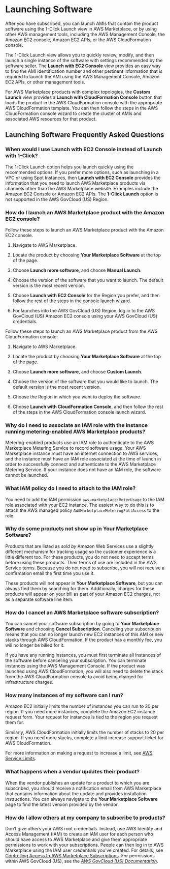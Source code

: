 # Launching Software<a name="buyer-launching-software"></a>

 After you have subscribed, you can launch AMIs that contain the product software using the 1\-Click Launch view in AWS Marketplace, or by using other AWS management tools, including the AWS Management Console, the Amazon EC2 console, Amazon EC2 APIs, or the AWS CloudFormation console\. 

 The 1\-Click Launch view allows you to quickly review, modify, and then launch a single instance of the software with settings recommended by the software seller\. The **Launch with EC2 Console** view provides an easy way to find the AMI identification number and other pertinent information that is required to launch the AMI using the AWS Management Console, Amazon EC2 APIs, or other management tools\. 

 For AWS Marketplace products with complex topologies, the **Custom Launch** view provides a **Launch with CloudFormation Console** button that loads the product in the AWS CloudFormation console with the appropriate AWS CloudFormation template\. You can then follow the steps in the AWS CloudFormation console wizard to create the cluster of AMIs and associated AWS resources for that product\. 

## Launching Software Frequently Asked Questions<a name="launching-software-frequently-asked-questions"></a>

### When would I use Launch with EC2 Console instead of Launch with 1\-Click?<a name="when-would-i-use-launch-with-ec2-console-instead-of-launch-with-1-click"></a>

The 1\-Click Launch option helps you launch quickly using the recommended options\. If you prefer more options, such as launching in a VPC or using Spot Instances, then **Launch with EC2 Console** provides the information that you need to launch AWS Marketplace products via channels other than the AWS Marketplace website\. Examples include the Amazon EC2 Console or Amazon EC2 APIs\. The **1\-Click Launch** option is not supported in the AWS GovCloud \(US\) Region\. 

### How do I launch an AWS Marketplace product with the Amazon EC2 console?<a name="how-do-i-launch-an-aws-marketplace-product-with-the-ec2-console"></a>

 Follow these steps to launch an AWS Marketplace product with the Amazon EC2 console\.

1.  Navigate to AWS Marketplace\. 

1.  Locate the product by choosing **Your Marketplace Software** at the top of the page\. 

1.  Choose **Launch more software**, and choose **Manual Launch**\. 

1.  Choose the version of the software that you want to launch\. The default version is the most recent version\. 

1.  Choose **Launch with EC2 Console** for the Region you prefer, and then follow the rest of the steps in the console launch wizard\. 

1.  For launches into the AWS GovCloud \(US\) Region, log in to the AWS GovCloud \(US\) Amazon EC2 console using your AWS GovCloud \(US\) credentials\. 

 Follow these steps to launch an AWS Marketplace product from the AWS CloudFormation console: 

1.  Navigate to AWS Marketplace\. 

1.  Locate the product by choosing **Your Marketplace Software** at the top of the page\. 

1.  Choose **Launch more software**, and choose **Custom Launch**\. 

1.  Choose the version of the software that you would like to launch\. The default version is the most recent version\. 

1.  Choose the Region in which you want to deploy the software\. 

1.  Choose **Launch with CloudFormation Console**, and then follow the rest of the steps in the AWS CloudFormation console launch wizard\. 

### Why do I need to associate an IAM role with the instance running metering\-enabled AWS Marketplace products?<a name="why-do-i-need-to-associate-an-iam-role-with-the-instance-running-metering-enabled-aws-marketplace-products"></a>

 Metering\-enabled products use an IAM role to authenticate to the AWS Marketplace Metering Service to record software usage\. Your AWS Marketplace instance must have an internet connection to AWS services, and the instance must have an IAM role associated at the time of launch in order to successfully connect and authenticate to the AWS Marketplace Metering Service\. If your instance does not have an IAM role, the software cannot be launched\. 

### What IAM policy do I need to attach to the IAM role?<a name="what-iam-policy-do-i-need-to-attach-to-the-iam-role"></a>

 You need to add the IAM permission `aws-marketplace:MeterUsage` to the IAM role associated with your EC2 instance\. The easiest way to do this is to attach the AWS managed policy `AWSMarketplaceMeteringFullAccess` to the role\. 

### Why do some products not show up in Your Marketplace Software?<a name="why-do-some-products-not-show-up-in-your-marketplace-software"></a>

 Products that are listed as *sold by* Amazon Web Services use a slightly different mechanism for tracking usage so the customer experience is a little different too\. For these products, you do not need to accept terms before using these products\. Their terms of use are included in the AWS Service terms\. Because you do not need to subscribe, you will not receive a confirmation email the first time you use it\. 

 These products will not appear in **Your Marketplace Software**, but you can always find them by searching for them\. Additionally, charges for these products will appear on your bill as part of your Amazon EC2 charges, not as a separate software line item\. 

### How do I cancel an AWS Marketplace software subscription?<a name="how-do-i-cancel-an-aws-marketplace-software-subscription"></a>

 You can cancel your software subscription by going to **Your Marketplace Software** and choosing **Cancel Subscription**\. Canceling your subscription means that you can no longer launch new EC2 instances of this AMI or new stacks through AWS CloudFormation\. If the product has a monthly fee, you will no longer be billed for it\. 

 If you have any running instances, you must first terminate all instances of the software before canceling your subscription\. You can terminate instances using the AWS Management Console\. If the product was launched using AWS CloudFormation, you will also need to delete the stack from the AWS CloudFormation console to avoid being charged for infrastructure charges\. 

### How many instances of my software can I run?<a name="how-many-instances-of-my-software-can-i-run"></a>

 Amazon EC2 initially limits the number of instances you can run to 20 per region\. If you need more instances, complete the Amazon EC2 instance request form\. Your request for instances is tied to the region you request them for\. 

 Similarly, AWS CloudFormation initially limits the number of stacks to 20 per region\. If you need more stacks, complete a limit increase support ticket for AWS CloudFormation\. 

 For more information on making a request to increase a limit, see [AWS Service Limits](https://docs.aws.amazon.com/general/latest/gr/aws_service_limits.html)\. 

### What happens when a vendor updates their product?<a name="what-happens-when-a-vendor-updates-their-product"></a>

 When the vendor publishes an update for a product to which you are subscribed, you should receive a notification email from AWS Marketplace that contains information about the update and provides installation instructions\. You can always navigate to the **Your Marketplace Software** page to find the latest version provided by the vendor\. 

### How do I allow others at my company to subscribe to products?<a name="how-do-i-allow-others-at-my-company-to-subscribe-to-products"></a>

 Don’t give others your AWS root credentials\. Instead, use AWS Identity and Access Management \(IAM\) to create an IAM user for each person who should have access to AWS Marketplace and give them appropriate permissions to work with your subscriptions\. People can then log in to AWS Marketplace using the IAM user credentials you’ve created\. For details, see [Controlling Access to AWS Marketplace Subscriptions](ControllingAccessToAWSMarketplaceSubscriptions.md)\. For permissions within AWS GovCloud \(US\), see the *[AWS GovCloud \(US\) Documentation](https://docs.aws.amazon.com/govcloud-us/index.html?id=docs_gateway#lang/en_us)*\. 